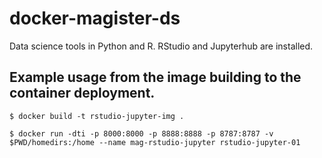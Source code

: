 # docker-magister-ds
Data science tools in Python and R. RStudio and Jupyterhub are installed.

## Example usage from the image building to the container deployment.

```
$ docker build -t rstudio-jupyter-img .

$ docker run -dti -p 8000:8000 -p 8888:8888 -p 8787:8787 -v $PWD/homedirs:/home --name mag-rstudio-jupyter rstudio-jupyter-01
```
